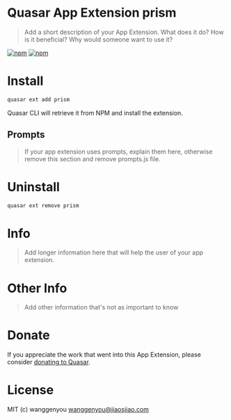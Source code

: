 # Quasar App Extension prism

> Add a short description of your App Extension. What does it do? How is it beneficial? Why would someone want to use it?

[![npm](https://img.shields.io/npm/v/quasar-app-extension-prism.svg?label=quasar-app-extension-prism)](https://www.npmjs.com/package/quasar-app-extension-prism)
[![npm](https://img.shields.io/npm/dt/quasar-app-extension-prism.svg)](https://www.npmjs.com/package/quasar-app-extension-prism)

# Install

```bash
quasar ext add prism
```

Quasar CLI will retrieve it from NPM and install the extension.

## Prompts

> If your app extension uses prompts, explain them here, otherwise remove this section and remove prompts.js file.

# Uninstall

```bash
quasar ext remove prism
```

# Info

> Add longer information here that will help the user of your app extension.

# Other Info

> Add other information that's not as important to know

# Donate

If you appreciate the work that went into this App Extension, please consider [donating to Quasar](https://donate.quasar.dev).

# License

MIT (c) wanggenyou <wanggenyou@jiaosjiao.com>
